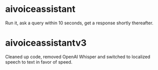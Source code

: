 # aivoiceassistant
Run it, ask a query within 10 seconds, get a response shortly thereafter.

# aivoiceassistantv3
Cleaned up code, removed OpenAI Whisper and switched to localized speech to text in favor of speed.
